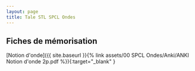 ```yaml
---
layout: page
title: Tale STL SPCL Ondes
---
```


## Fiches de mémorisation

[Notion d'onde]({{ site.baseurl }}{% link assets/00 SPCL Ondes/Anki/ANKI Notion d'onde 2p.pdf %}){:target="_blank" }
